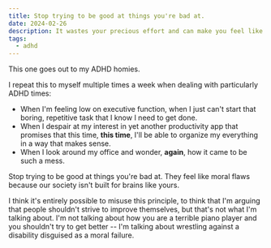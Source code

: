 ```yaml
---
title: Stop trying to be good at things you're bad at.
date: 2024-02-26
description: It wastes your precious effort and can make you feel like a failure.
tags:
  - adhd
---
```


This one goes out to my ADHD homies.

I repeat this to myself multiple times a week when dealing with particularly ADHD times:

* When I'm feeling low on executive function, when I just can't start that boring, repetitive task that I know I need to get done.
* When I despair at my interest in yet another productivity app that promises that this time, **this time**, I'll be able to organize my everything in a way that makes sense.
* When I look around my office and wonder, **again**, how it came to be such a mess.

Stop trying to be good at things you're bad at. They feel like moral flaws because our society isn't built for brains like yours.

I think it's entirely possible to misuse this principle, to think that I'm arguing that people shouldn't strive to improve themselves, but that's not what I'm talking about. I'm not talking about how you are a terrible piano player and you shouldn't try to get better -- I'm talking about wrestling against a disability disguised as a moral failure.
